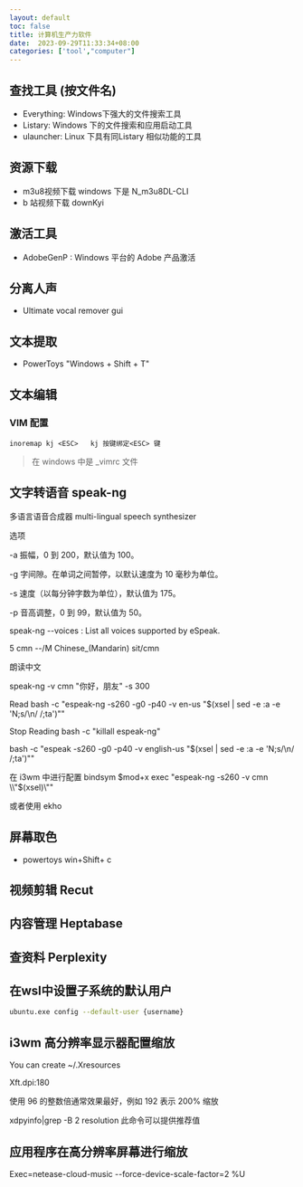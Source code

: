 ```yaml
---
layout: default
toc: false
title: 计算机生产力软件
date:  2023-09-29T11:33:34+08:00
categories: ['tool',"computer"]
---
```


##  查找工具 (按文件名)

- Everything: Windows下强大的文件搜索工具
- Listary:  Windows 下的文件搜索和应用启动工具
- ulauncher: Linux 下具有同Listary 相似功能的工具

## 资源下载

- m3u8视频下载  windows 下是 N_m3u8DL-CLI
- b 站视频下载 downKyi

## 激活工具

- AdobeGenP : Windows 平台的 Adobe 产品激活

## 分离人声

- Ultimate vocal remover gui

## 文本提取

- PowerToys  "Windows + Shift + T"

## 文本编辑

### VIM 配置

```.vimrc
inoremap kj <ESC>   kj 按键绑定<ESC> 键
```

> 在 windows 中是 _vimrc 文件

## 文字转语音 speak-ng

多语言语音合成器 multi-lingual speech synthesizer

选项

 -a  振幅，0 到 200，默认值为 100。

-g  字间隙。在单词之间暂停，以默认速度为 10 毫秒为单位。

-s  速度（以每分钟字数为单位），默认值为 175。

-p  音高调整，0 到 99，默认值为 50。

speak-ng --voices : List all voices supported by eSpeak.

5  cmn             --/M      Chinese_(Mandarin) sit/cmn

朗读中文

speak-ng -v cmn "你好，朋友" -s 300


Read bash -c "espeak-ng -s260 -g0 -p40 -v en-us \"$(xsel | sed -e :a -e 'N;s/\n/ /;ta')\""

Stop Reading bash -c "killall espeak-ng"

bash -c "espeak -s260 -g0 -p40 -v english-us \"$(xsel | sed -e :a -e 'N;s/\n/ /;ta')\""

在 i3wm 中进行配置 
bindsym $mod+x exec "espeak-ng -s260  -v cmn \\"$(xsel)\\""

或者使用
ekho 

## 屏幕取色

- powertoys  win+Shift+ c

## 视频剪辑 Recut
## 内容管理 Heptabase
## 查资料  Perplexity
## 在wsl中设置子系统的默认用户

```sh
ubuntu.exe config --default-user {username}
```


## i3wm 高分辨率显示器配置缩放
 You can create ~/.Xresources

 Xft.dpi:180

使用 96 的整数倍通常效果最好，例如 192 表示 200% 缩放

xdpyinfo|grep -B 2 resolution
此命令可以提供推荐值


## 应用程序在高分辨率屏幕进行缩放

Exec=netease-cloud-music --force-device-scale-factor=2 %U



